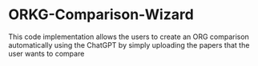 # ORKG-Comparison-Wizard
This code implementation allows the users to create an ORG comparison automatically using the ChatGPT by simply uploading the papers that the user wants to compare
